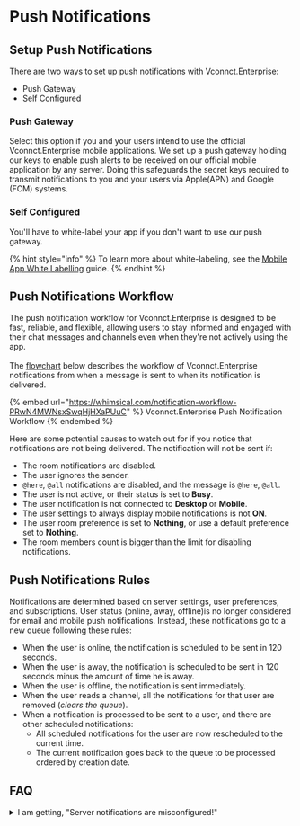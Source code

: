 # Push Notifications

## Setup Push Notifications

There are two ways to set up push notifications with Vconnct.Enterprise:

* Push Gateway
* Self Configured

### Push Gateway

Select this option if you and your users intend to use the official Vconnct.Enterprise mobile applications. We set up a push gateway holding our keys to enable push alerts to be received on our official mobile application by any server. Doing this safeguards the secret keys required to transmit notifications to you and your users via Apple(APN) and Google (FCM) systems.

### Self Configured

You'll have to white-label your app if you don't want to use our push gateway.

{% hint style="info" %}
To learn more about white-labeling, see the [Mobile App White Labelling](https://developer.Vconnct.Enterprise/open-source-projects/mobile-app/mobile-app-white-labelling) guide.
{% endhint %}

## Push Notifications Workflow

The push notification workflow for Vconnct.Enterprise is designed to be fast, reliable, and flexible, allowing users to stay informed and engaged with their chat messages and channels even when they're not actively using the app.\
\
The [flowchart](https://whimsical.com/notification-workflow-PRwN4MWNsxSwqHjHXaPUuC) below describes the workflow of Vconnct.Enterprise notifications from when a message is sent to when its notification is delivered.

{% embed url="https://whimsical.com/notification-workflow-PRwN4MWNsxSwqHjHXaPUuC" %}
Vconnct.Enterprise Push Notification Workflow
{% endembed %}

Here are some potential causes to watch out for if you notice that notifications are not being delivered. The notification will not be sent if:&#x20;

* The room notifications are disabled.
* The user ignores the sender.
* `@here`, `@all` notifications are disabled, and the message is `@here`, `@all`.
* The user is not active, or their status is set to **Busy**.
* The user notification is not connected to **Desktop** or **Mobile**.
* The user settings to always display mobile notifications is not **ON**.
* The user room preference is set to **Nothing**, or use a default preference set to **Nothing**.
* The room members count is bigger than the limit for disabling notifications.

## Push Notifications Rules

Notifications are determined based on server settings, user preferences, and subscriptions. User status (online, away, offline)is no longer considered for email and mobile push notifications. Instead, these notifications go to a new queue following these rules:

* When the user is online, the notification is scheduled to be sent in 120 seconds.
* When the user is away, the notification is scheduled to be sent in 120 seconds minus the amount of time he is away.
* When the user is offline, the notification is sent immediately.
* When the user reads a channel, all the notifications for that user are removed (_clears the queue_).
* When a notification is processed to be sent to a user, and there are other scheduled notifications:
  * All scheduled notifications for the user are now rescheduled to the current time.
  * The current notification goes back to the queue to be processed ordered by creation date.

## FAQ

<details>

<summary>I am getting, "Server notifications are misconfigured!"</summary>

If you are getting this message and are using our push gateway, please make sure:

* Your server version is greater or equal to 0.74.3.
* Your server is registered. (you can check this by going to `http://yourserver/admin/cloud`)

</details>
